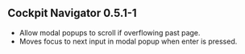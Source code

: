 ## Cockpit Navigator 0.5.1-1

* Allow modal popups to scroll if overflowing past page.
* Moves focus to next input in modal popup when enter is pressed.
